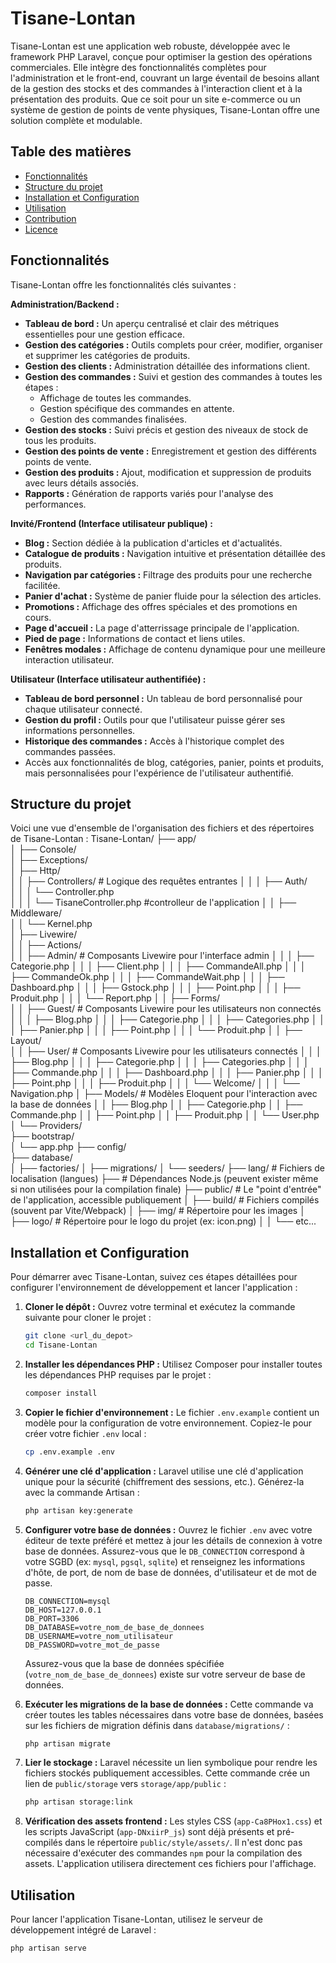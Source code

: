 # Tisane-Lontan

Tisane-Lontan est une application web robuste, développée avec le framework PHP Laravel, conçue pour optimiser la gestion des opérations commerciales. Elle intègre des fonctionnalités complètes pour l'administration et le front-end, couvrant un large éventail de besoins allant de la gestion des stocks et des commandes à l'interaction client et à la présentation des produits. Que ce soit pour un site e-commerce ou un système de gestion de points de vente physiques, Tisane-Lontan offre une solution complète et modulable.

## Table des matières

- [Fonctionnalités](#fonctionnalités)
- [Structure du projet](#structure-du-projet)
- [Installation et Configuration](#installation-et-configuration)
- [Utilisation](#utilisation)
- [Contribution](#contribution)
- [Licence](#licence)

## Fonctionnalités

Tisane-Lontan offre les fonctionnalités clés suivantes :

**Administration/Backend :**
* **Tableau de bord :** Un aperçu centralisé et clair des métriques essentielles pour une gestion efficace.
* **Gestion des catégories :** Outils complets pour créer, modifier, organiser et supprimer les catégories de produits.
* **Gestion des clients :** Administration détaillée des informations client.
* **Gestion des commandes :** Suivi et gestion des commandes à toutes les étapes :
    * Affichage de toutes les commandes.
    * Gestion spécifique des commandes en attente.
    * Gestion des commandes finalisées.
* **Gestion des stocks :** Suivi précis et gestion des niveaux de stock de tous les produits.
* **Gestion des points de vente :** Enregistrement et gestion des différents points de vente.
* **Gestion des produits :** Ajout, modification et suppression de produits avec leurs détails associés.
* **Rapports :** Génération de rapports variés pour l'analyse des performances.

**Invité/Frontend (Interface utilisateur publique) :**
* **Blog :** Section dédiée à la publication d'articles et d'actualités.
* **Catalogue de produits :** Navigation intuitive et présentation détaillée des produits.
* **Navigation par catégories :** Filtrage des produits pour une recherche facilitée.
* **Panier d'achat :** Système de panier fluide pour la sélection des articles.
* **Promotions :** Affichage des offres spéciales et des promotions en cours.
* **Page d'accueil :** La page d'atterrissage principale de l'application.
* **Pied de page :** Informations de contact et liens utiles.
* **Fenêtres modales :** Affichage de contenu dynamique pour une meilleure interaction utilisateur.

**Utilisateur (Interface utilisateur authentifiée) :**
* **Tableau de bord personnel :** Un tableau de bord personnalisé pour chaque utilisateur connecté.
* **Gestion du profil :** Outils pour que l'utilisateur puisse gérer ses informations personnelles.
* **Historique des commandes :** Accès à l'historique complet des commandes passées.
* Accès aux fonctionnalités de blog, catégories, panier, points et produits, mais personnalisées pour l'expérience de l'utilisateur authentifié.

## Structure du projet

Voici une vue d'ensemble de l'organisation des fichiers et des répertoires de Tisane-Lontan :
Tisane-Lontan/
├── app/                      
│   ├── Console/              
│   ├── Exceptions/           
│   ├── Http/                
│   │   ├── Controllers/      # Logique des requêtes entrantes
│   │   │   ├── Auth/         
│   │   │   └── Controller.php         
│   │   │   └── TisaneController.php #controlleur de l'application
│   │   ├── Middleware/       
│   │   └── Kernel.php        
│   ├── Livewire/             
│   │   ├── Actions/          
│   │   ├── Admin/            # Composants Livewire pour l'interface admin
│   │   │   ├── Categorie.php
│   │   │   ├── Client.php
│   │   │   ├── CommandeAll.php
│   │   │   ├── CommandeOk.php
│   │   │   ├── CommandeWait.php
│   │   │   ├── Dashboard.php
│   │   │   ├── Gstock.php
│   │   │   ├── Point.php
│   │   │   ├── Produit.php
│   │   │   └── Report.php
│   │   ├── Forms/            
│   │   ├── Guest/            # Composants Livewire pour les utilisateurs non connectés
│   │   │   ├── Blog.php
│   │   │   ├── Categorie.php
│   │   │   ├── Categories.php
│   │   │   ├── Panier.php
│   │   │   ├── Point.php
│   │   │   └── Produit.php
│   │   ├── Layout/           
│   │   ├── User/             # Composants Livewire pour les utilisateurs connectés
│   │   │   ├── Blog.php
│   │   │   ├── Categorie.php
│   │   │   ├── Categories.php
│   │   │   ├── Commande.php
│   │   │   ├── Dashboard.php
│   │   │   ├── Panier.php
│   │   │   ├── Point.php
│   │   │   ├── Produit.php
│   │   │   └── Welcome/
│   │   │       └── Navigation.php
│   ├── Models/               # Modèles Eloquent pour l'interaction avec la base de données
│   │   ├── Blog.php
│   │   ├── Categorie.php
│   │   ├── Commande.php
│   │   ├── Point.php
│   │   ├── Produit.php
│   │   └── User.php
│   └── Providers/            
├── bootstrap/                 
│   └── app.php
├── config/                   
├── database/                 
│   ├── factories/
│   ├── migrations/
│   └── seeders/
├── lang/                     # Fichiers de localisation (langues)
├──             # Dépendances Node.js (peuvent exister même si non utilisées pour la compilation finale)
├── public/                   # Le "point d'entrée" de l'application, accessible publiquement
│   ├── build/                # Fichiers compilés (souvent par Vite/Webpack)
│   ├── img/                  # Répertoire pour les images
│   ├── logo/                 # Répertoire pour le logo du projet (ex: icon.png)
│   │   └── 
etc...

## Installation et Configuration

Pour démarrer avec Tisane-Lontan, suivez ces étapes détaillées pour configurer l'environnement de développement et lancer l'application :

1.  **Cloner le dépôt :**
    Ouvrez votre terminal et exécutez la commande suivante pour cloner le projet :
    ```bash
    git clone <url_du_depot>
    cd Tisane-Lontan
    ```

2.  **Installer les dépendances PHP :**
    Utilisez Composer pour installer toutes les dépendances PHP requises par le projet :
    ```bash
    composer install
    ```

3.  **Copier le fichier d'environnement :**
    Le fichier `.env.example` contient un modèle pour la configuration de votre environnement. Copiez-le pour créer votre fichier `.env` local :
    ```bash
    cp .env.example .env
    ```

4.  **Générer une clé d'application :**
    Laravel utilise une clé d'application unique pour la sécurité (chiffrement des sessions, etc.). Générez-la avec la commande Artisan :
    ```bash
    php artisan key:generate
    ```

5.  **Configurer votre base de données :**
    Ouvrez le fichier `.env` avec votre éditeur de texte préféré et mettez à jour les détails de connexion à votre base de données. Assurez-vous que le `DB_CONNECTION` correspond à votre SGBD (ex: `mysql`, `pgsql`, `sqlite`) et renseignez les informations d'hôte, de port, de nom de base de données, d'utilisateur et de mot de passe.
    ```env
    DB_CONNECTION=mysql
    DB_HOST=127.0.0.1
    DB_PORT=3306
    DB_DATABASE=votre_nom_de_base_de_donnees
    DB_USERNAME=votre_nom_utilisateur
    DB_PASSWORD=votre_mot_de_passe
    ```
    Assurez-vous que la base de données spécifiée (`votre_nom_de_base_de_donnees`) existe sur votre serveur de base de données.

6.  **Exécuter les migrations de la base de données :**
    Cette commande va créer toutes les tables nécessaires dans votre base de données, basées sur les fichiers de migration définis dans `database/migrations/` :
    ```bash
    php artisan migrate
    ```

7.  **Lier le stockage :**
    Laravel nécessite un lien symbolique pour rendre les fichiers stockés publiquement accessibles. Cette commande crée un lien de `public/storage` vers `storage/app/public` :
    ```bash
    php artisan storage:link
    ```

8.  **Vérification des assets frontend :**
    Les styles CSS (`app-Ca8PHox1.css`) et les scripts JavaScript (`app-DNxiirP_js`) sont déjà présents et pré-compilés dans le répertoire `public/style/assets/`. Il n'est donc pas nécessaire d'exécuter des commandes `npm` pour la compilation des assets. L'application utilisera directement ces fichiers pour l'affichage.

## Utilisation

Pour lancer l'application Tisane-Lontan, utilisez le serveur de développement intégré de Laravel :

```bash
php artisan serve